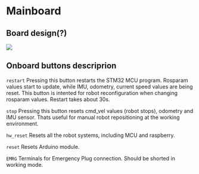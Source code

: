 # Mainboard

## Board design(?)

![](../.gitbook/assets/assets\_-LWqHZF8ywsK\_MiMxnHa\_-LYkSdZ3JLMo4EZbyHj5\_-LYkx2RxGkBBMZ\_SHMih\_board-manual001.png)

## Onboard buttons descriprion

`restart` Pressing this button restarts the STM32 MCU program. Rosparam values start to update, while IMU, odometry, current speed values are being reset. This button is intented for robot reconfiguration when changing rosparam values. Restart takes about 30s.

`stop` Pressing this button resets cmd\_vel values (robot stops), odometry and IMU sensor. Thats useful for manual robot repositioning at the working environment.

`hw_reset` Resets all the robot systems, including MCU and raspberry.

`reset` Resets Arduino module.

`EMRG` Terminals for Emergency Plug connection. Should be shorted in working mode.
